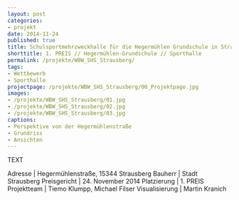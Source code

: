 ```yaml
---
layout: post
categories:
- projekt
date: 2014-11-24
published: true
title: Schulsportmehrzweckhalle für die Hegermühlen Grundschule in Strausberg
shorttitle: 1. PREIS // Hegermühlen-Grundschule // Sporthalle
permalink: /projekte/WBW_SHS_Strausberg/
tags: 
- Wettbewerb
- Sporthalle
projectpage: /projekte/WBW_SHS_Strausberg/00_Projektpage.jpg
images:
- /projekte/WBW_SHS_Strausberg/01.jpg
- /projekte/WBW_SHS_Strausberg/02.jpg
- /projekte/WBW_SHS_Strausberg/03.jpg
captions:
- Perspektive von der Hegermühlenstraße
- Grundriss
- Ansichten
---
```

TEXT 

Adresse				    |	Hegermühlenstraße, 15344 Strausberg
Bauherr				    |	Stadt Strausberg 
Preisgericht	        |	24. November 2014
Platzierung		        |	1. PREIS
Projektteam			    |	Tiemo Klumpp, Michael Filser 
Visualisierung          |   Martin Kranich